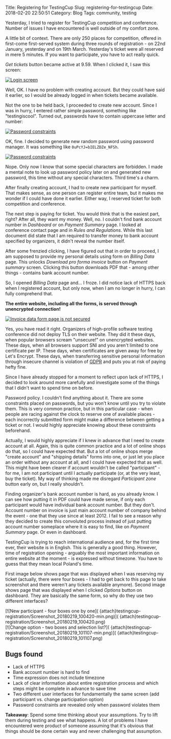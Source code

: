 Title: Registering for TestingCup
Slug: registering-for-testingcup
Date: 2018-02-20 22:50:51
Category: Blog
Tags: community, testing

Yesterday, I tried to register for TestingCup competition and conference. Number of issues I have encountered is well outside of my comfort zone.

<!-- more -->

A little bit of context. There are only 250 places for competition, offered in first-come first-served system during three rounds of registration - on 22nd January, yesterday and on 19th March. Yesterday's ticket were all reserved in mere 5 minutes. If you want to participate, you have to act really quick.

*Get tickets* button became active at 9.59. When I clicked it, I saw this screen:

[![Login screen]({attach}testingcup-registration/Screenshot_20180220_095516-min.png)](
{attach}testingcup-registration/Screenshot_20180220_095516.png)

Well, OK. I have no problem with creating account. But they could have said it earlier, so I would be already logged in when tickets became available.

Not the one to be held back, I proceeded to create new account. Since I was in hurry, I entered rather simple password, something like "testingiscool". Turned out, passwords have to contain uppercase letter and number:

[![Password constraints]({attach}testingcup-registration/Screenshot_20180219_100745-min.png)](
{attach}testingcup-registration/Screenshot_20180219_100745.png)

OK, fine. I decided to generate new random password using password manager. It was something like `0uPcYJ=bIELZDZe_NFSh`.

[![Password constraints]({attach}testingcup-registration/Screenshot_20180219_100819-min.png)](
{attach}testingcup-registration/Screenshot_20180219_100819.png)

Nope. Only now I know that some special characters are forbidden. I made a mental note to look up password policy later on and generated new password, this time without any special characters. Third time's a charm.

After finally creating account, I had to create new participant for myself. That makes sense, as one person can register entire team, but it makes me wonder if I could have done it earlier. Either way, I reserved ticket for both competition and conference.

The next step is paying for ticket. You would think that is the easiest part, right? After all, they want my money. Well, no. I couldn't find bank account number in *Dashboard* or on *Payment Summary* page. I looked at conference contact page and in *Rules and Regulations*. While this last document did state that I am required to transfer money to bank account specified by organizers, it didn't reveal the number itself.

After some frenzied clicking, I have figured out that in order to proceed, I am supposed to provide my personal details using form on *Billing Data* page. This unlocks *Download pro forma invoice* button on *Payment summary* screen. Clicking this button downloads PDF that - among other things - contains bank account number.

So, I opened *Billing Data* page and… I froze. I did notice lack of HTTPS back when I registered account, but only now, when I am no longer in hurry, I can fully comprehend that.

**The entire website, including all the forms, is served through unencrypted connection!**

[![Invoice data form page is not secured](
{attach}testingcup-registration/Screenshot_20180220_100852-min.png)](
{attach}testingcup-registration/Screenshot_20180220_100852.png)

Yes, you have read it right. Organizers of high-profile software testing conference did not deploy TLS on their website. They did it these days, when popular browsers scream "unsecure!" on unencrypted websites. These days, when all browsers support SNI and you aren't limited to one certificate per IP. These days, when certificates are given away for free by Let's Encrypt. These days, when transferring sensitive personal information through insecure channel is violation of [GDPR](https://www.eugdpr.org/) and puts you at risk of paying hefty fine.

Since I have already stopped for a moment to reflect upon lack of HTTPS, I decided to look around more carefully and investigate some of the things that I didn't want to spend time on before.

Password policy. I couldn't find anything about it. There are some constraints placed on passwords, but you won't know until you try to violate them. This is very common practice, but in this particular case - when people are racing against the clock to reserve one of available places - each incorrectly submitted form might make a difference between getting a ticket or not. I would highly appreciate knowing about these constraints beforehand.

Actually, I would highly appreciate if I knew in advance that I need to create account at all. Again, this is quite common practice and a lot of online shops do that, so I could have expected that. But a lot of online shops merge "create account" and "shipping details" forms into one, or just let you place an order without any account at all, and I could have expected that as well. This might have been clearer if account wouldn't be called "participant" - for me, I am not participant until I actually participate (or, at the very least, buy the ticket). My way of thinking made me disregard *Participant zone* button early on, but I really shouldn't.

Finding organizer's bank account number is hard, as you already know. I can see how putting it in PDF could have made sense, if only each participant would have individual bank account number. But they don't. Account number on invoice is just main account number of company behind the event - one that they use since at least 2012. I fail to see a reason why they decided to create this convoluted process instead of just putting account number someplace where it is easy to find, like on *Payment Summary* page. Or even in dashboard.

TestingCup is trying to reach international audience and, for the first time ever, their website is in English. This is generally a good thing. However, time of registration opening - arguably the most important information on entire website at the moment - is expressed without timezone. You have to guess that they mean local Poland's time.

First image below shows page that was displayed when I was reserving my ticket (actually, there were four boxes - I had to get back to this page to take screenshot and there weren't any tickets available anymore). Second image shows page that was displayed when I clicked *Options* button on dashboard. They are basically the same form, so why do they use two different interfaces?
<div markdown="1" class="row">
<div markdown="1" class="col-md-6">
[![New participant - four boxes one by one](
{attach}testingcup-registration/Screenshot_20180219_100420-min.png)](
{attach}testingcup-registration/Screenshot_20180219_100420.png)
</div>
<div markdown="1" class="col-md-6">
[![Change option - two boxes and selection list?](
{attach}testingcup-registration/Screenshot_20180219_101107-min.png)](
{attach}testingcup-registration/Screenshot_20180219_101107.png)
</div>
</div>

## Bugs found

* Lack of HTTPS
* Bank account number is hard to find
* Time expression does not include timezone
* Lack of clear information about entire registration process and which steps might be complete in advance to save time
* Two different user interfaces for fundamentally the same screen (add participant vs. change participation option)
* Password constraints are revealed only when password violates them

**Takeaway**: Spend some time thinking about your assumptions. Try to lift them during testing and see what happens. A lot of problems I have encountered were product of someone assuming that it's obvious that things should be done certain way and never challenging that assumption.
